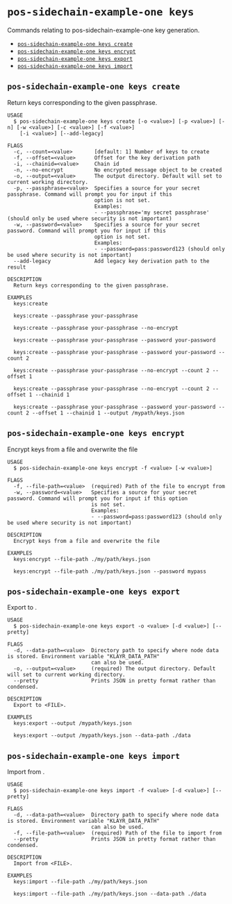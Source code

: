 # `pos-sidechain-example-one keys`

Commands relating to pos-sidechain-example-one key generation.

- [`pos-sidechain-example-one keys create`](#pos-sidechain-example-one-keys-create)
- [`pos-sidechain-example-one keys encrypt`](#pos-sidechain-example-one-keys-encrypt)
- [`pos-sidechain-example-one keys export`](#pos-sidechain-example-one-keys-export)
- [`pos-sidechain-example-one keys import`](#pos-sidechain-example-one-keys-import)

## `pos-sidechain-example-one keys create`

Return keys corresponding to the given passphrase.

```
USAGE
  $ pos-sidechain-example-one keys create [-o <value>] [-p <value>] [-n] [-w <value>] [-c <value>] [-f <value>]
    [-i <value>] [--add-legacy]

FLAGS
  -c, --count=<value>       [default: 1] Number of keys to create
  -f, --offset=<value>      Offset for the key derivation path
  -i, --chainid=<value>     Chain id
  -n, --no-encrypt          No encrypted message object to be created
  -o, --output=<value>      The output directory. Default will set to current working directory.
  -p, --passphrase=<value>  Specifies a source for your secret passphrase. Command will prompt you for input if this
                            option is not set.
                            Examples:
                            - --passphrase='my secret passphrase' (should only be used where security is not important)
  -w, --password=<value>    Specifies a source for your secret password. Command will prompt you for input if this
                            option is not set.
                            Examples:
                            - --password=pass:password123 (should only be used where security is not important)
  --add-legacy              Add legacy key derivation path to the result

DESCRIPTION
  Return keys corresponding to the given passphrase.

EXAMPLES
  keys:create

  keys:create --passphrase your-passphrase

  keys:create --passphrase your-passphrase --no-encrypt

  keys:create --passphrase your-passphrase --password your-password

  keys:create --passphrase your-passphrase --password your-password --count 2

  keys:create --passphrase your-passphrase --no-encrypt --count 2 --offset 1

  keys:create --passphrase your-passphrase --no-encrypt --count 2 --offset 1 --chainid 1

  keys:create --passphrase your-passphrase --password your-password --count 2 --offset 1 --chainid 1 --output /mypath/keys.json
```

## `pos-sidechain-example-one keys encrypt`

Encrypt keys from a file and overwrite the file

```
USAGE
  $ pos-sidechain-example-one keys encrypt -f <value> [-w <value>]

FLAGS
  -f, --file-path=<value>  (required) Path of the file to encrypt from
  -w, --password=<value>   Specifies a source for your secret password. Command will prompt you for input if this option
                           is not set.
                           Examples:
                           - --password=pass:password123 (should only be used where security is not important)

DESCRIPTION
  Encrypt keys from a file and overwrite the file

EXAMPLES
  keys:encrypt --file-path ./my/path/keys.json

  keys:encrypt --file-path ./my/path/keys.json --password mypass
```

## `pos-sidechain-example-one keys export`

Export to <FILE>.

```
USAGE
  $ pos-sidechain-example-one keys export -o <value> [-d <value>] [--pretty]

FLAGS
  -d, --data-path=<value>  Directory path to specify where node data is stored. Environment variable "KLAYR_DATA_PATH"
                           can also be used.
  -o, --output=<value>     (required) The output directory. Default will set to current working directory.
  --pretty                 Prints JSON in pretty format rather than condensed.

DESCRIPTION
  Export to <FILE>.

EXAMPLES
  keys:export --output /mypath/keys.json

  keys:export --output /mypath/keys.json --data-path ./data
```

## `pos-sidechain-example-one keys import`

Import from <FILE>.

```
USAGE
  $ pos-sidechain-example-one keys import -f <value> [-d <value>] [--pretty]

FLAGS
  -d, --data-path=<value>  Directory path to specify where node data is stored. Environment variable "KLAYR_DATA_PATH"
                           can also be used.
  -f, --file-path=<value>  (required) Path of the file to import from
  --pretty                 Prints JSON in pretty format rather than condensed.

DESCRIPTION
  Import from <FILE>.

EXAMPLES
  keys:import --file-path ./my/path/keys.json

  keys:import --file-path ./my/path/keys.json --data-path ./data
```
